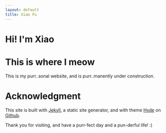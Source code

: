 ```yaml
---
layout: default
title: Xiao Fu
---
```


# Hi! I'm Xiao
# This is where I meow

This is my purr..sonal website, and is purr..manently under construction.

# Acknowledgment

This site is built with [Jekyll][jekyll], a static site generator, and with theme [Hyde][hyde] on [Github][github].

Thank you for visiting, and have a purr-fect day and a pun-derful life! :)


[jekyll]:        http://jekyllrb.com/
[hyde]:          http://hyde.getpoole.com/
[github]:		 https://github.com/xiaomeow





